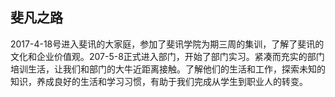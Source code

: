 ﻿


## 斐凡之路

2017-4-18号进入斐讯的大家庭，参加了斐讯学院为期三周的集训，了解了斐讯的文化和企业价值观。207-5-8正式进入部门，开始了部门实习。紧凑而充实的部门培训生活，让我们和部门的大牛近距离接触。了解他们的生活和工作，探索未知的知识，养成良好的生活和学习习惯，有助于我们完成从学生到职业人的转变。




